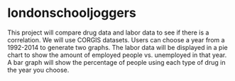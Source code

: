 # londonschooljoggers

This project will compare drug data and labor data to see if there is a correlation. We will use CORGIS datasets. Users can choose a year from a 1992-2014 to generate two graphs. The labor data will be displayed in a pie chart to show the amount of employed people vs. unemployed in that year. A bar graph will show the percentage of people using each type of drug in the year you choose.
